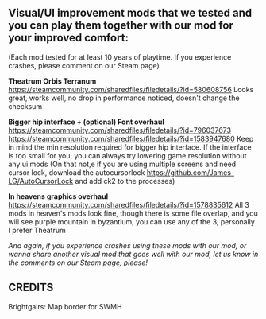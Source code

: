

## Visual/UI improvement mods that we tested and you can play them together with our mod for your improved comfort:

(Each mod tested for at least 10 years of playtime. If you experience crashes, please comment on our Steam page)

**Theatrum Orbis Terranum**
https://steamcommunity.com/sharedfiles/filedetails/?id=580608756
Looks great, works well, no drop in performance noticed, doesn't change the checksum

**Bigger hip interface + (optional) Font overhaul** https://steamcommunity.com/sharedfiles/filedetails/?id=796037673 https://steamcommunity.com/sharedfiles/filedetails/?id=1583947680
Keep in mind the min resolution required for bigger hip interface. If the interface is too small for you, you can always try lowering game resolution without any ui mods
(On that not,e if you are using multiple screens and need cursor lock, download the autocursorlock https://github.com/James-LG/AutoCursorLock and add ck2 to the processes)

**In heavens graphics overhaul**
https://steamcommunity.com/sharedfiles/filedetails/?id=1578835612
All 3 mods in heaven's mods look fine, though there is some file overlap, and you will see purple mountain in byzantium, you can use any of the 3, personally I prefer Theatrum

*And again, if you experience crashes using these mods with our mod, or wanna share another visual mod that goes well with our mod, let us know in the comments on our Steam page, please!*

## CREDITS

Brightgalrs: Map border for SWMH
